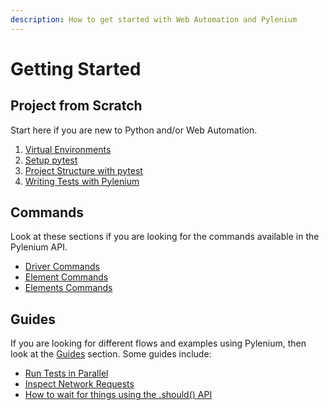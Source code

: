 ```yaml
---
description: How to get started with Web Automation and Pylenium
---
```


# Getting Started

## Project from Scratch

Start here if you are new to Python and/or Web Automation.

1. [Virtual Environments](../docs/getting-started/virtual-environments.md)
2. [Setup pytest](../docs/getting-started/setup-pytest.md)
3. [Project Structure with pytest](../docs/getting-started/project-structure-with-pytest.md)
4. [Writing Tests with Pylenium](../docs/getting-started/writing-tests-with-pylenium.md)

## Commands

Look at these sections if you are looking for the commands available in the Pylenium API.

* [Driver Commands](../driver-commands/)
* [Element Commands](../element-commands/)
* [Elements Commands](../elements-commands/)

## Guides

If you are looking for different flows and examples using Pylenium, then look at the [Guides](../guides/) section. Some guides include:

* [Run Tests in Parallel](../docs/guides/run-tests-in-parallel.md)
* [Inspect Network Requests](../guides/inspect-network-requests.md)
* [How to wait for things using the .should() API](../guides/should-expected-conditions.md)
